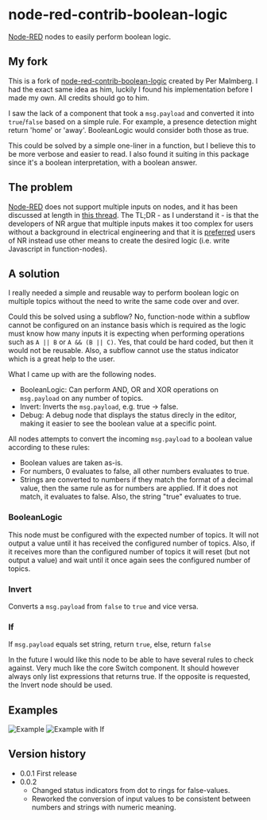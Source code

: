 # node-red-contrib-boolean-logic
[Node-RED](http://nodered.org/) nodes to easily perform boolean logic.

## My fork
This is a fork of [node-red-contrib-boolean-logic](https://github.com/PerMalmberg/node-red-contrib-boolean-logic) created by Per Malmberg. I had the exact same idea as him, luckily I found his implementation before I made my own. All credits should go to him.

I saw the lack of a component that took a ```msg.payload``` and converted it into ```true```/```false``` based on a simple rule. For example, a presence detection might return 'home' or 'away'. BooleanLogic would consider both those as true.

This could be solved by a simple one-liner in a function, but I believe this to be more verbose and easier to read. I also found it suiting in this package since it's a boolean interpretation, with a boolean answer.

## The problem
[Node-RED](http://nodered.org/) does not support multiple inputs on nodes, and it has been discussed at length in [this thread](https://groups.google.com/forum/#!searchin/node-red/multiple$20inputs%7Csort:relevance/node-red/Q0YLQYCUJ_E/JVNjznmx2e8J). The TL;DR - as I understand it - is that the developers of NR argue that multiple inputs makes it too complex for users without a background in electrical engineering and that it is [preferred](https://groups.google.com/d/msg/node-red/Q0YLQYCUJ_E/DTxHFcVfAwAJ) users of NR instead use other means to create the desired logic (i.e. write Javascript in function-nodes).

## A solution
I really needed a simple and reusable way to perform boolean logic on multiple topics without the need to write the same code over and over.

Could this be solved using a subflow? No, function-node within a subflow cannot be configured on an instance basis which is required as the logic must know how many inputs it is expecting when performing operations such as ```A || B``` or ```A && (B || C)```. Yes, that could be hard coded, but then it would not be reusable. Also, a subflow cannot use the status indicator which is a great help to the user.

What I came up with are the following nodes.
* BooleanLogic: Can perform AND, OR and XOR operations on ```msg.payload``` on any number of topics.
* Invert: Inverts the ```msg.payload```, e.g. true -> false.
* Debug: A debug node that displays the status direcly in the editor, making it easier to see the boolean value at a specific point.

All nodes attempts to convert the incoming ```msg.payload``` to a boolean value according to these rules:
* Boolean values are taken as-is.
* For numbers, 0 evaluates to false, all other numbers evaluates to true.
* Strings are converted to numbers if they match the format of a decimal value, then the same rule as for numbers are applied. If it does not match, it evaluates to false. Also, the string "true" evaluates to true.

### BooleanLogic
This node must be configured with the expected number of topics. It will not output a value until it has received the configured number of topics. Also, if it receives more than the configured number of topics it will reset (but not output a value) and wait until it once again sees the configured number of topics.

### Invert
Converts a ```msg.payload``` from ```false``` to ```true``` and vice versa.

### If
If ```msg.payload``` equals set string, return ```true```, else, return ```false```

In the future I would like this node to be able to have several rules to check against. Very much like the core Switch component. It should however always only list expressions that returns true. If the opposite is requested, the Invert node should be used.

## Examples
![Example](http://i.imgur.com/m2s6JRl.png)
![Example with If](https://i.imgur.com/QWMFp59.png)

## Version history
* 0.0.1	First release
* 0.0.2
  * Changed status indicators from dot to rings for false-values.
  * Reworked the conversion of input values to be consistent between numbers and strings with numeric meaning.
